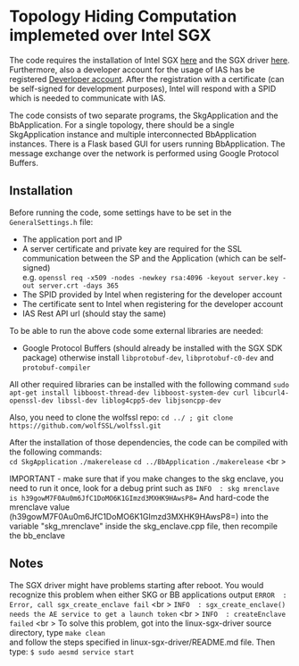 # Topology Hiding Computation implemeted over Intel SGX

The code requires the installation of Intel SGX [here](https://github.com/01org/linux-sgx) and 
the SGX driver [here](https://github.com/01org/linux-sgx-driver). Furthermore, also a developer account
for the usage of IAS has be registered [Deverloper account](https://software.intel.com/en-us/sgx).
After the registration with a certificate (can be self-signed for development purposes), Intel will
respond with a SPID which is needed to communicate with IAS. 

The code consists of two separate programs, the SkgApplication and the BbApplication.
For a single topology, there should be a single SkgApplication instance and multiple interconnected BbApplication instances. There is a Flask based GUI for users running BbApplication.
The message exchange over the network is performed using Google Protocol Buffers. 

## Installation

Before running the code, some settings have to be set in the ```GeneralSettings.h``` file:
* The application port and IP 
* A server certificate and private key are required for the SSL communication between the SP and the Application (which can be self-signed)<br /> 
e.g. ```openssl req -x509 -nodes -newkey rsa:4096 -keyout server.key -out server.crt -days 365```
* The SPID provided by Intel when registering for the developer account
* The certificate sent to Intel when registering for the developer account
* IAS Rest API url (should stay the same)

To be able to run the above code some external libraries are needed:

* Google Protocol Buffers (should already be installed with the SGX SDK package) otherwise install ```libprotobuf-dev```, ```libprotobuf-c0-dev``` and ```protobuf-compiler```

All other required libraries can be installed with the following command
```sudo apt-get install libboost-thread-dev libboost-system-dev curl libcurl4-openssl-dev libssl-dev liblog4cpp5-dev libjsoncpp-dev```

Also, you need to clone the wolfssl repo:
```cd ../ ; git clone https://github.com/wolfSSL/wolfssl.git```

After the installation of those dependencies, the code can be compiled with the following commands:<br/>
```cd SkgApplication```
```./makerelease```
```cd ../BbApplication```
```./makerelease``` <br \>

IMPORTANT - make sure that if you make changes to the skg enclave, you need to run it once, look for a debug print such as
```INFO  : skg mrenclave is h39gowM7F0Au0m6JfC1DoMO6K1GImzd3MXHK9HAwsP8=```
And hard-code the mrenclave value (h39gowM7F0Au0m6JfC1DoMO6K1GImzd3MXHK9HAwsP8=) into the variable "skg_mrenclave" inside the skg_enclave.cpp file, then recompile the bb_enclave

## Notes
The SGX driver might have problems starting after reboot. You would recognize this problem when either SKG or BB applications output
```ERROR  : Error, call sgx_create_enclave fail``` <br \>
```INFO  : sgx_create_enclave() needs the AE service to get a launch token``` <br \>
```INFO  : createEnclave failed``` <br \>
To solve this problem, got into the linux-sgx-driver source directory, type
```make clean``` <br />
and follow the steps specified in linux-sgx-driver/README.md file. Then type:
```$ sudo aesmd service start```

